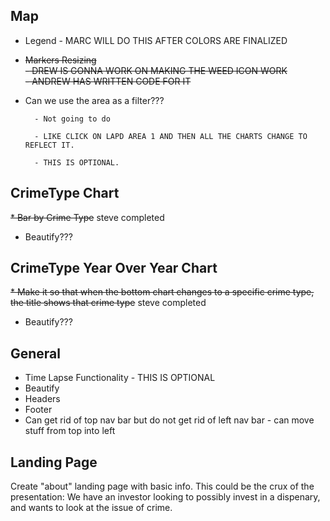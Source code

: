 <h2> Map </h2>

* Legend
        - MARC WILL DO THIS AFTER COLORS ARE FINALIZED

* <s> Markers Resizing <br> </s>
      <s>   - DREW IS GONNA WORK ON MAKING THE WEED ICON WORK  <br>  </s>
      <s>   - ANDREW HAS WRITTEN CODE FOR IT  </s>

* Can we use the area as a filter???  

        - Not going to do

        - LIKE CLICK ON LAPD AREA 1 AND THEN ALL THE CHARTS CHANGE TO REFLECT IT.  
        
        - THIS IS OPTIONAL.

<h2>  CrimeType Chart  </h2>

 <s>   * Bar by Crime Type</s>  steve completed
    
* Beautify???

<h2>  CrimeType Year Over Year Chart  </h2>

 <s>    * Make it so that when the bottom chart changes to a specific crime type, the title shows that crime type</s> steve completed 


* Beautify???


<h2> General  </h2>

* Time Lapse Functionality - THIS IS OPTIONAL <br>
* Beautify <br>
* Headers <br>
* Footer <br>
* Can get rid of top nav bar but do not get rid of left nav bar - can move stuff from top into left <br>

<h2> Landing Page </h2>
Create "about" landing page with basic info.  This could be the crux of the presentation: We have an investor looking to possibly invest in a dispenary, and wants to look at the issue of crime.
